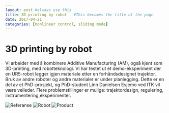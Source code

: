 ```yaml
---
layout: post #always use this
title: 3D printing by robot   #This becomes the title of the page
date: 2017-04-21
categories: [nonlinear control, sliding mode]
---
```

# 3D printing by robot #

Vi arbeider med å kombinere Additive Manufacturing (AM), også kjent som 3D-printing, med robotteknologi. Vi har testet ut et demo-eksperiment der en UR5-robot legger igjen materiale etter en forhåndsdesignet trajektor. Bruk av andre roboter og andre materialer er under planlegging. Dette er en del av et PhD-prosjekt, og PhD-student Linn Danielsen Evjemo ved ITK vil være veileder. Flere problemstillinger er mulige: trajektordesign, regulering, instrumentering,eksperimenter.

![Referanse]({{site.baseurl}}/assets/referansetrajektor.png)
![Robot]({{site.baseurl}}/assets/AM_by_robot.png)
![Product]({{site.baseurl}}/assets/AM_by_robot_final.png)
